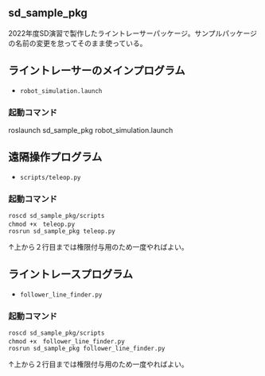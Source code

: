 ## sd_sample_pkg
2022年度SD演習で製作したライントレーサーパッケージ。サンプルパッケージの名前の変更を怠ってそのまま使っている。

## ライントレーサーのメインプログラム
- ```robot_simulation.launch```
### 起動コマンド
roslaunch sd_sample_pkg robot_simulation.launch

## 遠隔操作プログラム
- ```scripts/teleop.py```

### 起動コマンド
```
roscd sd_sample_pkg/scripts
chmod +x　teleop.py
rosrun sd_sample_pkg teleop.py
```
↑上から２行目までは権限付与用のため一度やればよい。


## ライントレースプログラム
- ```follower_line_finder.py```

### 起動コマンド
```
roscd sd_sample_pkg/scripts
chmod +x　follower_line_finder.py
rosrun sd_sample_pkg follower_line_finder.py
```
↑上から２行目までは権限付与用のため一度やればよい。
